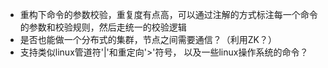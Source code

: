 - 重构下命令的参数校验，重复度有点高，可以通过注解的方式标注每一个命令的参数和校验规则，然后走统一的校验逻辑
- 是否也能做一个分布式的集群，节点之间需要通信？（利用ZK？）
- 支持类似linux管道符'|'和重定向'>'符号， 以及一些linux操作系统的命令？